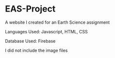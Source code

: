# EAS-Project
A website I created for an Earth Science assignment

Languages Used: Javascript, HTML, CSS

Database Used: Firebase

I did not include the image files
